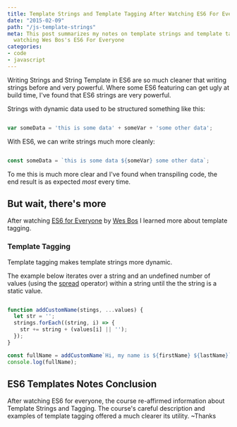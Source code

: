 ```yaml
---
title: Template Strings and Template Tagging After Watching ES6 For Everyone
date: "2015-02-09"
path: "/js-template-strings"
meta: This post summarizes my notes on template strings and template tagging after
  watching Wes Bos's ES6 For Everyone
categories:
- code
- javascript
---
```


Writing Strings and String Template in ES6 are so much cleaner that writing strings before and very powerful. Where some ES6 featuring can get ugly at build time, I've found that ES6 strings are very powerful.

Strings with dynamic data used to be structured something like this:

```javascript

var someData = 'this is some data' + someVar + 'some other data';

```

With ES6, we can write strings much more cleanly:

```javaScript

const someData = `this is some data ${someVar} some other data`;

```

To me this is much more clear and I've found when transpiling code, the end result is as expected _most_ every time.

## But wait, there's more

After watching [ES6 for Everyone](//es6.io/) by [Wes Bos](//wesbos.com/) I learned more about template tagging.

###  Template Tagging

Template tagging makes template strings more dynamic.

The example below iterates over a string and an undefined number of values (using the [spread](https://developer.mozilla.org/en-US/docs/Web/JavaScript/Reference/Operators/Spread_operator) operator) within a string until the the string is a static value.

```javaScript

function addCustomName(stings, ...values) {
  let str = '';
  strings.forEach((string, i) => {
    str += string + (values[i] || '');
  });
}

const fullName = addCustomName`Hi, my name is ${firstName} ${lastName}`;
console.log(fullName);

```

## ES6 Templates Notes Conclusion

After watching ES6 for everyone, the course re-affirmed information about Template Strings and Tagging. The course's careful description and examples of template tagging offered a much clearer its utility. ~Thanks
